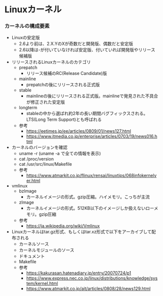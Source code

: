Linuxカーネル
===

### カーネルの構成要素

* Linuxの安定版
    * 2.6より前は、2.X.YのXが奇数だと開発版、偶数だと安定版
    * 2.6以降は-が付いていなければ安定版、付いていれば開発版やリリース候補版
* リリースされるLinuxカーネルのカテゴリ
    * prepatch
        * リリース候補のRC(Release Candidate)版
    * mainline
        * prepatchの後にリリースされる正式版
    * stable
        * mainlineの後にリリースされる正式版。mainlineで発見された不具合が修正された安定版
    * longterm
        * stableの中から選ばれ約2年の長い期間バグフィックスされる。LTS(Long Term Support)とも呼ばれる
    * 参考
        * https://eetimes.jp/ee/articles/0809/01/news127.html
        * https://www.itmedia.co.jp/enterprise/articles/0703/19/news016.html
* カーネルのバージョンを確認
    * uname -r (uname -a で全ての情報を表示)
    * cat /proc/version
    * cat /usr/src/linux/Makefile
    * 参考
        * https://www.atmarkit.co.jp/flinux/rensai/linuxtips/068infokernelver.html
* vmlinux
    * bzImage
        * カーネルイメージの形式。gzip圧縮。ハイメモリ。こっちが主流
    * zImage
        * カーネルイメージの形式。512KB以下のイメージしか扱えないローメモリ。gzip圧縮
    * 参考
        * https://ja.wikipedia.org/wiki/Vmlinux
* Linuxカーネルはtar.gz形式、もしくはtar.xz形式で以下をアーカイブして配布される
    * カーネルソース
    * カーネルモジュールのソース
    * ドキュメント
    * Makefile
    * 参考
        * https://kakurasan.hatenadiary.jp/entry/20070724/p1
        * https://www.express.nec.co.jp/linux/distributions/knowledge/system/kernel.html
        * https://www.atmarkit.co.jp/ait/articles/0808/28/news129.html
